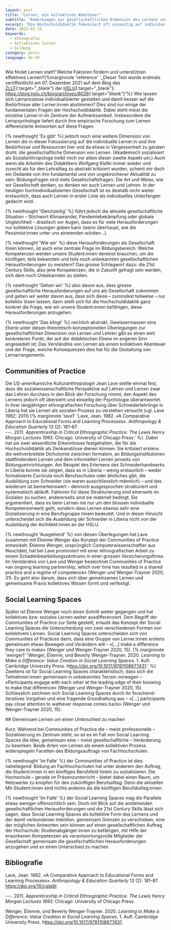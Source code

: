 ```yaml
---
layout: post
title: "Lernen, ein kollektives Abenteuer"
subtitle: "Anmerkungen zur gesellschaftlichen Dimension des Lernens und Lehrens"
excerpt: "Die Hochschuldidaktik fokussiert oft einseitig auf individuelle Lernprozesse. Dabei geht nur zu schnell die gesellschaftliche Dimension vergessen. Bildungsinstitutionen sind jedoch nicht nur (individuelle) Lernorte."
date: 2022-02-15
keywords:
  - ethnografie
  - kollektives lernen
  - bildung
category: posts
language: de-CH
---
```



Wie findet Lernen statt? Welche Faktoren fördern und unterstützen effektives Lernen?{%marginnote 'reference' '_Dieser Text wurde erstmals veröffentlicht am 07. Dezember 2021 auf dem Blog des [ZLLF](https://www.hslu.ch/zllf){:target="_blank"} der [HSLU](https://www.hslu.ch){:target="_blank"}: <https://blog.hslu.ch/blog/archives/8028>{:target="_blank"}_'%} Wie lassen sich Lernprozesse individualisierter gestalten und damit besser auf die Bedürfnisse aller Lerner:innen abstimmen? Dies sind nur einige der fundamentalen Fragen der Hochschuldidaktik. Dabei steht meist die einzelne Lerner:in im Zentrum der Aufmerksamkeit. Insbesondere die Lernpsychologie liefert durch ihre empirische Forschung zum Lernen differenzierte Antworten auf diese Fragen.

{% newthought 'Es gibt' %} jedoch noch eine weitere Dimension von Lernen die in dieser Fokussierung auf die individuelle Lerner:in und ihre Bedürfnisse und Ressourcen hier und da etwas in Vergessenheit zu geraten droht: die gesellschaftliche Dimension von Lernen. (Akademisch sozialisiert als Sozialanthropologe treibt mich vor allem dieser zweite Aspekt um.) Auch wenn die Arbeiten des Didaktikers Wolfgang Klafki immer wieder und zurecht als für den Lehralltag zu abstrakt kritisiert wurden, scheint mir doch ein Gedanke von ihm fundamental und von ungebrochener Aktualität zu sein: Bildungsfragen sind stets Gesellschaftsfragen. Die Art und Weise, wie wir Gesellschaft denken, so denken wir auch Lernen und Lehren. In der heutigen hochindividualisierten Gesellschaft ist es deshalb nicht weiter erstaunlich, dass auch Lernen in erster Linie als individuelles Unterfangen gedacht wird.

{% newthought 'Gleichzeitig' %} führt jedoch die aktuelle gesellschaftliche Situation – Stichwort Klimawandel, Pandemiebekämpfung oder globale Ungleichheit – drastisch vor Augen, dass es für viele Herausforderungen nur kollektive Lösungen geben kann (wenn überhaupt, wie die Pessimist:innen unter uns einwenden würden…).

{% newthought 'Wie wir' %} diese Herausforderungen als Gesellschaft lösen können, ist auch eine zentrale Frage im Bildungsbereich: Welche Kompetenzen werden unsere Student:innen dereinst brauchen, um die künftigen, teils bekannten und teils noch unbekannten gesellschaftlichen Herausforderungen  zu meistern? Das grosse Schlagwort dazu: die 21st Century Skills, also jene Kompetenzen, die in Zukunft gefragt sein werden, sich dem noch Unbekannten zu stellen.

{% newthought 'Gehen wir' %} also davon aus, dass grosse gesellschaftliche Herausforderungen auf uns als Gesellschaft zukommen und gehen wir weiter davon aus, dass sich diese – zumindest teilweise – nur kollektiv lösen lassen, dann stellt sich für die Hochschuldidaktik ganz konkret die Frage, wie wir unsere Student:innen befähigen, diese Herausforderungen anzugehen.

{% newthought 'Das klingt' %} reichlich abstrakt. Gewissermassen eine Ebene unter diesen theoretisch-konzeptionellen Überlegungen zur gesellschaftlichen Dimension von Lernen und Lehren gibt es einen weit konkreteren Punkt, der auf der didaktischen Ebene im engeren Sinn angesiedelt ist: Das Verständnis von Lernen als einem kollektiven Abenteuer und der Frage, welche Konsequenzen dies hat für die Gestaltung von Lernarrangements.

## Communities of Practice

Die US-amerikanische Kulturanthropologin Jean Lave stellte einmal fest, dass die sozialwissenschaftliche Perspektive auf Lehren und Lernen zwar das Lehren durchaus in den Blick der Forschung nimmt, den Aspekt des Lernens jedoch oft übersieht und einseitig der Psychologie überantwortet. In ihrer langjährigen ethnografischen Forschung über Schneiderlehrlinge in Liberia  hat sie Lernen als sozialen Prozess zu verstehen versucht (vgl. Lave 1982; 2011)
{% marginnote 'lave1' 'Lave, Jean. 1982. «A Comparative Approach to Educational Forms and Learning Processes». _Anthropology & Education Quarterly_ 13 (2): 181–87.
<br>
---. 2011. _Apprenticeship in Critical Ethnographic Practice. The Lewis Henry Morgan Lectures 1993._ Chicago: University of Chicago Press.' %}.
Dabei hat sie zwei wesentliche Erkenntnisse festgehalten, die für die Hochschuldidaktik als Denkanstösse dienen können: Sie kritisiert erstens die weitverbreitete Dichotomie zwischen formalem, an Bildungsinstitutionen stattfindendem Lernen und dem informellen Lernen jenseits von Bildungseinrichtungen. Am Beispiel des Erlernens des Schneiderhandwerks in Liberia konnte sie zeigen, dass es in Liberia – wenig erstaunlich – weder formalisierte Curricula noch Berufsschulen oder ähnliches gibt, die Ausbildung zum Schneider (sie waren ausschliesslich männlich) – und das wiederum ist bemerkenswert – dennoch ausgesprochen strukturiert und systematisch abläuft. Faktoren für diese Strukturierung sind einerseits im Sozialen zu suchen, andererseits sind sie materiell bedingt. Sie argumentiert, dass es beim Lernen nie nur um den blossen individuelle Kompetenzerwerb geht, sondern dass Lernen ebenso sehr eine Sozialisierung in eine Berufsgruppe hinein bedeutet. Und in dieser Hinsicht unterscheidet sich die Ausbildung der Schneider in Liberia nicht von der Ausbildung der Architekt:innen an der HSLU.

{% newthought 'Ausgehend' %} von diesen Überlegungen hat Lave zusammen mit Étienne Wenger das Konzept der Communities of Practice entwickelt. Étienne Wenger, ursprünglich Computerwissenschaftler aus Neuchâtel, hat bei Lave promoviert mit einer ethnografischen Arbeit zu einem Schadenbearbeitungszentrums in einer grossen Versicherungsfirma. Im Verständnis von Lave und Wenger bezeichnet Communities of Practice «an ongoing learning partnership, which over time has resulted in a shared practice and a regime of competence» (Wenger und Wenger-Trayner 2020, 31). Es geht also darum, dass sich über gemeinsames Lernen und gemeinsame Praxis kollektives Wissen formt und verfestigt.

## Social Learning Spaces

Später ist Étienne Wenger noch einen Schritt weiter gegangen und hat kollektives bzw. soziales Lernen weiter ausdifferenziert. Dem Begriff der Communities of Practice zur Seite gestellt, erlaubt das Konzept der Social Learning Spaces die Unterscheidung von zwei verschiedenen Formen von kollektivem Lernen. Social Learning Spaces unterscheiden sich von Communities of Practices darin, dass eine Gruppe von Lerner:innen erstens gemeinsam etwas Bewegen und Verändern will – «[…] make a difference they care to make» (Wenger und Wenger-Trayner 2020, 15).
{% marginnote 'wenger1' 'Wenger, Étienne, und Beverly Wenger-Trayner. 2020. _Learning to Make a Difference: Value Creation in Social Learning Spaces._ 1. Aufl. Cambridge University Press. h<ttps://doi.org/10.1017/9781108677431>.' %}
 Zweitens ist für Social Learning Spaces charakteristisch, dass sich die Teilnehmer:innen gemeinsam in unbekanntes Terrain vorwagen – «Participants engage with each other at the leading edge of their knowing to make that difference» (Wenger und Wenger-Trayner 2020, 15). Schliesslich zeichnen sich Social Learning Spaces durch ihr forschend-iteratives Vorgehen und eine fragende Grundhaltung aus – «[…] participants pay close attention to wathever response comes back» (Wenger und Wenger-Trayner 2020, 15).

## Gemeinsam Lernen um einen Unterschied zu machen

Kurz: Während bei Communities of Practice die – meist professionelle – Sozialisierung im Zentrum steht, so ist es im Fall von Social Learning Spaces die Idee, gemeinsam eine – meist gesellschaftliche – Veränderung zu bewirken. Beide Arten von Lernen als einem kollektiven Prozess widerspiegeln Facetten des Bildungsauftrags von Fachhochschulen.

{% newthought 'Im Falle' %} der Communities of Practice ist dies naheliegend: Bildung an Fachhochschulen hat unter anderem den Auftrag, die Student:innen in ein künftiges Berufsfeld hinein zu sozialisieren. Die Hochschule – gerade im Präsenzunterricht – bietet dabei einen Raum, um Netzwerke zu knüpfen für den zukünftigen Berufsalltag: Denn die aktuellen Mit-Student:innen sind nichts anderes als die künftigen Berufskolleg:innen.

{% newthought 'Im Falle' %} der Social Learning Spaces mag die Parallele etwas weniger offensichtlich sein. Doch mit Blick auf die anstehenden gesellschaftlichen Herausforderungen und die 21st Century Skills lässt sich sagen, dass Social Learning Spaces als kollektive Form des Lernens und der damit verbundenen Intention, gemeinsam Grenzen zu verschieben, eine der möglichen Antworten sein können auf einen gesellschaftlichen Auftrag der Hochschule: Studienabgänger:innen zu befähigen, mit Hilfe der erworbenen Kompetenzen als verantwortungsvolle Mitglieder der Gesellschaft gemeinsam die gesellschaftlichen Herausforderungen anzugehen und so einen Unterschied zu machen.

## Bibliografie

Lave, Jean. 1982. «A Comparative Approach to Educational Forms and Learning Processes». _Anthropology & Education Quarterly_ 13 (2): 181–87. <https://doi.org/10/cgtq9r>.

---. 2011. _Apprenticeship in Critical Ethnographic Practice. The Lewis Henry Morgan Lectures 1993._ Chicago: University of Chicago Press.

Wenger, Étienne, und Beverly Wenger-Trayner. 2020. _Learning to Make a Difference: Value Creation in Social Learning Spaces._ 1. Aufl. Cambridge University Press. h<ttps://doi.org/10.1017/9781108677431>.
